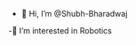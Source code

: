 - 👋 Hi, I’m @Shubh-Bharadwaj

-🤖 I’m interested in Robotics
<!---
Shubh-Bharadwaj/Shubh-Bharadwaj is a ✨ special ✨ repository because its `README.md` (this file) appears on your GitHub profile.
You can click the Preview link to take a look at your changes.
--->

